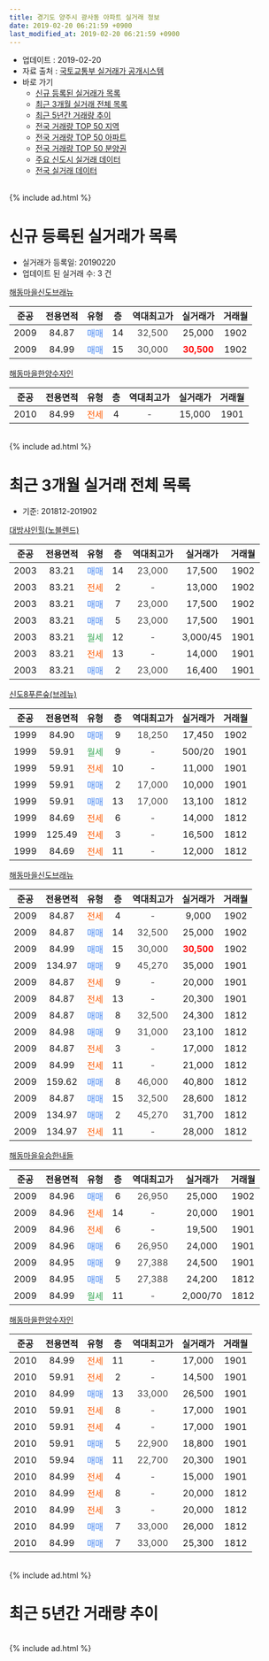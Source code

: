 ```yaml
---
title: 경기도 양주시 광사동 아파트 실거래 정보
date: 2019-02-20 06:21:59 +0900
last_modified_at: 2019-02-20 06:21:59 +0900
---
```


* 업데이트 : 2019-02-20
* 자료 출처 : [국토교통부 실거래가 공개시스템](http://rt.molit.go.kr)
* 바로 가기
    * [신규 등록된 실거래가 목록](#신규-등록된-실거래가-목록)
    * [최근 3개월 실거래 전체 목록](#최근-3개월-실거래-전체-목록)
    * [최근 5년간 거래량 추이](#최근-5년간-거래량-추이)
    * [전국 거래량 TOP 50 지역](https://inasie.github.io/apt-trade-info/최근-3개월-전국에서-가장-거래가-많이-발생한-지역)
    * [전국 거래량 TOP 50 아파트](https://inasie.github.io/apt-trade-info/최근-3개월-전국에서-가장-거래가-많이-발생한-아파트)
    * [전국 거래량 TOP 50 분양권](https://inasie.github.io/apt-trade-info/최근-3개월-전국에서-가장-거래가-많이-발생한-분양권)
    * [주요 신도시 실거래 데이터](https://inasie.github.io/apt-trade-info/주요-신도시)
    * [전국 실거래 데이터](https://inasie.github.io/apt-trade-info/전국)
<br>
{% include ad.html %}
<br>

# 신규 등록된 실거래가 목록
* 실거래가 등록일: 20190220
* 업데이트 된 실거래 수: 3 건


[해동마을신도브래뉴](https://search.naver.com/search.naver?query=%EA%B2%BD%EA%B8%B0%EB%8F%84+%EC%96%91%EC%A3%BC%EC%8B%9C+%EA%B4%91%EC%82%AC%EB%8F%99+%ED%95%B4%EB%8F%99%EB%A7%88%EC%9D%84%EC%8B%A0%EB%8F%84%EB%B8%8C%EB%9E%98%EB%89%B4)

|준공|전용면적|유형|층|역대최고가|실거래가|거래월|
|:---:|:---:|:---:|:---:|:---:|:---:|:---:|
|2009|84.87|<span style="color:#4285f3">매매</span>|14|<span style="color:#444444">32,500</span>|25,000|1902|
|2009|84.99|<span style="color:#4285f3">매매</span>|15|<span style="color:#444444">30,000</span>|<b><span style="color:#ff0000">30,500</span></b>|1902|

[해동마을한양수자인](https://search.naver.com/search.naver?query=%EA%B2%BD%EA%B8%B0%EB%8F%84+%EC%96%91%EC%A3%BC%EC%8B%9C+%EA%B4%91%EC%82%AC%EB%8F%99+%ED%95%B4%EB%8F%99%EB%A7%88%EC%9D%84%ED%95%9C%EC%96%91%EC%88%98%EC%9E%90%EC%9D%B8)

|준공|전용면적|유형|층|역대최고가|실거래가|거래월|
|:---:|:---:|:---:|:---:|:---:|:---:|:---:|
|2010|84.99|<span style="color:#ff5a00">전세</span>|4|<span style="color:#444444">-</span>|15,000|1901|


<br>
{% include ad.html %}
<br>

# 최근 3개월 실거래 전체 목록
* 기준: 201812-201902


[대방샤인힐(노블렌드)](https://search.naver.com/search.naver?query=%EA%B2%BD%EA%B8%B0%EB%8F%84+%EC%96%91%EC%A3%BC%EC%8B%9C+%EA%B4%91%EC%82%AC%EB%8F%99+%EB%8C%80%EB%B0%A9%EC%83%A4%EC%9D%B8%ED%9E%90%28%EB%85%B8%EB%B8%94%EB%A0%8C%EB%93%9C%29)

|준공|전용면적|유형|층|역대최고가|실거래가|거래월|
|:---:|:---:|:---:|:---:|:---:|:---:|:---:|
|2003|83.21|<span style="color:#4285f3">매매</span>|14|<span style="color:#444444">23,000</span>|17,500|1902|
|2003|83.21|<span style="color:#ff5a00">전세</span>|2|<span style="color:#444444">-</span>|13,000|1902|
|2003|83.21|<span style="color:#4285f3">매매</span>|7|<span style="color:#444444">23,000</span>|17,500|1902|
|2003|83.21|<span style="color:#4285f3">매매</span>|5|<span style="color:#444444">23,000</span>|17,500|1901|
|2003|83.21|<span style="color:#34a853">월세</span>|12|<span style="color:#444444">-</span>|3,000/45|1901|
|2003|83.21|<span style="color:#ff5a00">전세</span>|13|<span style="color:#444444">-</span>|14,000|1901|
|2003|83.21|<span style="color:#4285f3">매매</span>|2|<span style="color:#444444">23,000</span>|16,400|1901|

[신도8푸른숲(브레뉴)](https://search.naver.com/search.naver?query=%EA%B2%BD%EA%B8%B0%EB%8F%84+%EC%96%91%EC%A3%BC%EC%8B%9C+%EA%B4%91%EC%82%AC%EB%8F%99+%EC%8B%A0%EB%8F%848%ED%91%B8%EB%A5%B8%EC%88%B2%28%EB%B8%8C%EB%A0%88%EB%89%B4%29)

|준공|전용면적|유형|층|역대최고가|실거래가|거래월|
|:---:|:---:|:---:|:---:|:---:|:---:|:---:|
|1999|84.90|<span style="color:#4285f3">매매</span>|9|<span style="color:#444444">18,250</span>|17,450|1902|
|1999|59.91|<span style="color:#34a853">월세</span>|9|<span style="color:#444444">-</span>|500/20|1901|
|1999|59.91|<span style="color:#ff5a00">전세</span>|10|<span style="color:#444444">-</span>|11,000|1901|
|1999|59.91|<span style="color:#4285f3">매매</span>|2|<span style="color:#444444">17,000</span>|10,000|1901|
|1999|59.91|<span style="color:#4285f3">매매</span>|13|<span style="color:#444444">17,000</span>|13,100|1812|
|1999|84.69|<span style="color:#ff5a00">전세</span>|6|<span style="color:#444444">-</span>|14,000|1812|
|1999|125.49|<span style="color:#ff5a00">전세</span>|3|<span style="color:#444444">-</span>|16,500|1812|
|1999|84.69|<span style="color:#ff5a00">전세</span>|11|<span style="color:#444444">-</span>|12,000|1812|

[해동마을신도브래뉴](https://search.naver.com/search.naver?query=%EA%B2%BD%EA%B8%B0%EB%8F%84+%EC%96%91%EC%A3%BC%EC%8B%9C+%EA%B4%91%EC%82%AC%EB%8F%99+%ED%95%B4%EB%8F%99%EB%A7%88%EC%9D%84%EC%8B%A0%EB%8F%84%EB%B8%8C%EB%9E%98%EB%89%B4)

|준공|전용면적|유형|층|역대최고가|실거래가|거래월|
|:---:|:---:|:---:|:---:|:---:|:---:|:---:|
|2009|84.87|<span style="color:#ff5a00">전세</span>|4|<span style="color:#444444">-</span>|9,000|1902|
|2009|84.87|<span style="color:#4285f3">매매</span>|14|<span style="color:#444444">32,500</span>|25,000|1902|
|2009|84.99|<span style="color:#4285f3">매매</span>|15|<span style="color:#444444">30,000</span>|<b><span style="color:#ff0000">30,500</span></b>|1902|
|2009|134.97|<span style="color:#4285f3">매매</span>|9|<span style="color:#444444">45,270</span>|35,000|1901|
|2009|84.87|<span style="color:#ff5a00">전세</span>|9|<span style="color:#444444">-</span>|20,000|1901|
|2009|84.87|<span style="color:#ff5a00">전세</span>|13|<span style="color:#444444">-</span>|20,300|1901|
|2009|84.87|<span style="color:#4285f3">매매</span>|8|<span style="color:#444444">32,500</span>|24,300|1812|
|2009|84.98|<span style="color:#4285f3">매매</span>|9|<span style="color:#444444">31,000</span>|23,100|1812|
|2009|84.87|<span style="color:#ff5a00">전세</span>|3|<span style="color:#444444">-</span>|17,000|1812|
|2009|84.99|<span style="color:#ff5a00">전세</span>|11|<span style="color:#444444">-</span>|21,000|1812|
|2009|159.62|<span style="color:#4285f3">매매</span>|8|<span style="color:#444444">46,000</span>|40,800|1812|
|2009|84.87|<span style="color:#4285f3">매매</span>|15|<span style="color:#444444">32,500</span>|28,600|1812|
|2009|134.97|<span style="color:#4285f3">매매</span>|2|<span style="color:#444444">45,270</span>|31,700|1812|
|2009|134.97|<span style="color:#ff5a00">전세</span>|11|<span style="color:#444444">-</span>|28,000|1812|

[해동마을유승한내들](https://search.naver.com/search.naver?query=%EA%B2%BD%EA%B8%B0%EB%8F%84+%EC%96%91%EC%A3%BC%EC%8B%9C+%EA%B4%91%EC%82%AC%EB%8F%99+%ED%95%B4%EB%8F%99%EB%A7%88%EC%9D%84%EC%9C%A0%EC%8A%B9%ED%95%9C%EB%82%B4%EB%93%A4)

|준공|전용면적|유형|층|역대최고가|실거래가|거래월|
|:---:|:---:|:---:|:---:|:---:|:---:|:---:|
|2009|84.96|<span style="color:#4285f3">매매</span>|6|<span style="color:#444444">26,950</span>|25,000|1902|
|2009|84.96|<span style="color:#ff5a00">전세</span>|14|<span style="color:#444444">-</span>|20,000|1901|
|2009|84.96|<span style="color:#ff5a00">전세</span>|6|<span style="color:#444444">-</span>|19,500|1901|
|2009|84.96|<span style="color:#4285f3">매매</span>|6|<span style="color:#444444">26,950</span>|24,000|1901|
|2009|84.95|<span style="color:#4285f3">매매</span>|9|<span style="color:#444444">27,388</span>|24,500|1901|
|2009|84.95|<span style="color:#4285f3">매매</span>|5|<span style="color:#444444">27,388</span>|24,200|1812|
|2009|84.99|<span style="color:#34a853">월세</span>|11|<span style="color:#444444">-</span>|2,000/70|1812|

[해동마을한양수자인](https://search.naver.com/search.naver?query=%EA%B2%BD%EA%B8%B0%EB%8F%84+%EC%96%91%EC%A3%BC%EC%8B%9C+%EA%B4%91%EC%82%AC%EB%8F%99+%ED%95%B4%EB%8F%99%EB%A7%88%EC%9D%84%ED%95%9C%EC%96%91%EC%88%98%EC%9E%90%EC%9D%B8)

|준공|전용면적|유형|층|역대최고가|실거래가|거래월|
|:---:|:---:|:---:|:---:|:---:|:---:|:---:|
|2010|84.99|<span style="color:#ff5a00">전세</span>|11|<span style="color:#444444">-</span>|17,000|1901|
|2010|59.91|<span style="color:#ff5a00">전세</span>|2|<span style="color:#444444">-</span>|14,500|1901|
|2010|84.99|<span style="color:#4285f3">매매</span>|13|<span style="color:#444444">33,000</span>|26,500|1901|
|2010|59.91|<span style="color:#ff5a00">전세</span>|8|<span style="color:#444444">-</span>|17,000|1901|
|2010|59.91|<span style="color:#ff5a00">전세</span>|4|<span style="color:#444444">-</span>|17,000|1901|
|2010|59.91|<span style="color:#4285f3">매매</span>|5|<span style="color:#444444">22,900</span>|18,800|1901|
|2010|59.94|<span style="color:#4285f3">매매</span>|11|<span style="color:#444444">22,700</span>|20,300|1901|
|2010|84.99|<span style="color:#ff5a00">전세</span>|4|<span style="color:#444444">-</span>|15,000|1901|
|2010|84.99|<span style="color:#ff5a00">전세</span>|8|<span style="color:#444444">-</span>|20,000|1812|
|2010|84.99|<span style="color:#ff5a00">전세</span>|3|<span style="color:#444444">-</span>|20,000|1812|
|2010|84.99|<span style="color:#4285f3">매매</span>|7|<span style="color:#444444">33,000</span>|26,000|1812|
|2010|84.99|<span style="color:#4285f3">매매</span>|7|<span style="color:#444444">33,000</span>|25,300|1812|


<br>
{% include ad.html %}
<br>

# 최근 5년간 거래량 추이


<div style="width:100%;">
    <canvas id="deal_progress" height="200"></canvas>
</div>

<script>
new Chart(document.getElementById("deal_progress"), {
    type: 'line',
    data: {
        labels: ['201402','201403','201404','201405','201406','201407','201408','201409','201410','201411','201412','201501','201502','201503','201504','201505','201506','201507','201508','201509','201510','201511','201512','201601','201602','201603','201604','201605','201606','201607','201608','201609','201610','201611','201612','201701','201702','201703','201704','201705','201706','201707','201708','201709','201710','201711','201712','201801','201802','201803','201804','201805','201806','201807','201808','201809','201810','201811','201812','201901','201902'],
        datasets: [{
            label: '매매',
            pointRadius: 1,
            data: [10, 16, 10, 10, 8, 9, 16, 28, 12, 11, 3, 16, 13, 14, 16, 13, 22, 29, 13, 36, 30, 18, 9, 11, 15, 17, 17, 13, 13, 25, 20, 22, 21, 8, 8, 12, 6, 13, 15, 23, 12, 14, 21, 14, 13, 3, 9, 12, 11, 14, 9, 13, 11, 9, 11, 18, 8, 8, 9, 9, 6],
            borderColor: "rgba(255, 201, 14, 1)",
            backgroundColor: "rgba(255, 201, 14, 0.5)",
            fill: false,
            lineTension: 0
        },{
            label: '전월세',
            pointRadius: 1,
            data: [26, 40, 21, 31, 30, 36, 35, 28, 32, 20, 17, 28, 19, 26, 18, 22, 17, 21, 11, 10, 26, 17, 15, 15, 22, 24, 21, 19, 24, 21, 26, 28, 26, 13, 16, 11, 20, 22, 10, 12, 17, 11, 16, 16, 15, 9, 13, 8, 13, 21, 15, 17, 13, 14, 13, 22, 21, 16, 9, 13, 2],
            borderColor: "rgba(0, 141, 185, 1)",
            backgroundColor: "rgba(0, 141, 185, 0.5)",
            fill: false,
            lineTension: 0
        }
        ]
    },
    options: {
        responsive: true,
        title: {
            display: false
        },
        tooltips: {
            mode: 'index',
            intersect: false
        },
        hover: {
            mode: 'nearest',
            intersect: true
        },
        scales: {
            xAxes: [{
                display: true,
                scaleLabel: {
                    display: true,
                    labelString: '년/월'
                }
            }],
            yAxes: [{
                display: true,
                ticks: {
                    suggestedMin: 0,
                },
                scaleLabel: {
                    display: true,
                    labelString: '실거래 수'
                }
            }]
        }
    }
});

</script>


<br>
{% include ad.html %}
<br>

